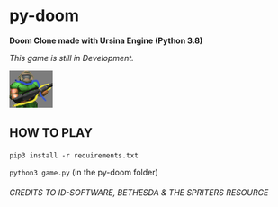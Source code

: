 # py-doom
**Doom Clone made with Ursina Engine (Python 3.8)**

*This game is still in Development.*

![](https://github.com/gatoleo-0/py-doom/blob/master/2dassets/py.png)

## HOW TO PLAY
`pip3 install -r requirements.txt`

`python3 game.py` (in the py-doom folder)

###### CREDITS TO ID-SOFTWARE, BETHESDA & THE SPRITERS RESOURCE
